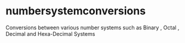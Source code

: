 # numbersystemconversions
Conversions between various number systems such as Binary , Octal , Decimal and Hexa-Decimal Systems
